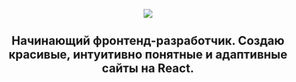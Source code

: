 <div align="center">
  <img src="https://skillicons.dev/icons?i=html,css,js,ts,bootstrap,react,vercel,nodejs,npm,express,mongodb,git,github,figma" />
  <h2>Начинающий фронтенд-разработчик. Создаю красивые, интуитивно понятные и адаптивные сайты на React.</h2>
</div>
